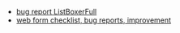 - [bug report ListBoxerFull](https://docs.google.com/spreadsheets/d/17cFhhi-PR9b-kc-Ryoy0qiON1TewwIj0/edit?usp=sharing&ouid=118236716650174727159&rtpof=true&sd=true)
- [web form checklist, bug reports, improvement](https://docs.google.com/spreadsheets/d/19mYC0k-rsdnfbDiH5UU_H2k_r5Vkiq48_iwdZD8SYaU/edit?usp=sharing)
